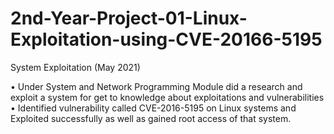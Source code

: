 # 2nd-Year-Project-01-Linux-Exploitation-using-CVE-20166-5195
System Exploitation (May 2021)

• Under System and Network Programming Module did a research and exploit a system for get to knowledge about exploitations and vulnerabilities
• Identified vulnerability called CVE-2016-5195 on Linux systems and Exploited successfully as well as gained root access of that system.
